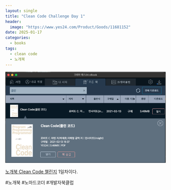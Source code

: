 ```yaml
---
layout: single
title: "Clean Code Challenge Day 1"
header:
  image: "https://www.yes24.com/Product/Goods/11681152"
date: 2025-01-17
categories:
  - books
tags:
  - clean code
  - 노개북
---
```


![CleanCode](/assets/images/Clean-Code-1.png)

[노개북 Clean Code 챌린지](https://nomadcoders.co/c/clean-code/lobby) 1일차이다.

#노개북 #노마드코더 #개발자북클럽
